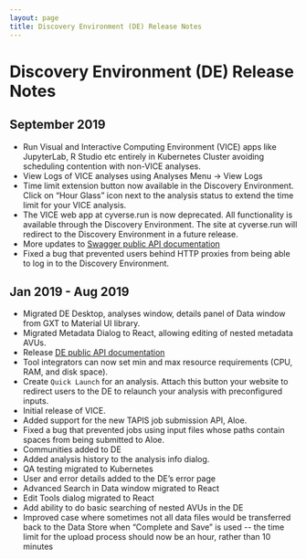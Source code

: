 ```yaml
---
layout: page
title: Discovery Environment (DE) Release Notes
---
```


# Discovery Environment (DE) Release Notes

## September 2019

* Run Visual and Interactive Computing Environment (VICE) apps like JupyterLab,
R Studio etc entirely in Kubernetes Cluster avoiding scheduling contention with non-VICE analyses.
* View Logs of VICE analyses using Analyses Menu -> View Logs
* Time limit extension button now available in the Discovery Environment.
Click on “Hour Glass” icon next to the analysis status to extend the time limit for your VICE analysis.
* The VICE web app at cyverse.run is now deprecated.
All functionality is available through the Discovery Environment.
The site at cyverse.run will redirect to the Discovery Environment in a future release.
* More updates to [Swagger public API documentation](https://de.cyverse.org/terrain/docs/index.html)
* Fixed a bug that prevented users behind HTTP proxies from being able to log in to the Discovery Environment.


## Jan 2019 - Aug 2019

* Migrated DE Desktop, analyses window, details panel of Data window from GXT to Material UI library.
* Migrated Metadata Dialog to React, allowing editing of nested metadata AVUs.
* Release [DE public API documentation](https://de.cyverse.org/terrain/docs/index.html)
* Tool integrators can now set min and max resource requirements (CPU, RAM, and disk space).
* Create `Quick Launch` for an analysis.
Attach this button your website to redirect users to the DE to relaunch your analysis with preconfigured inputs.
* Initial release of VICE.
* Added support for the new TAPIS job submission API, Aloe.
* Fixed a bug that prevented jobs using input files whose paths contain spaces from being submitted to Aloe.
* Communities added to DE
* Added analysis history to the analysis info dialog.
* QA testing migrated to Kubernetes
* User and error details added to the DE’s error page
* Advanced Search in Data window migrated to React
* Edit Tools dialog migrated to React
* Add ability to do basic searching of nested AVUs in the DE
* Improved case where sometimes not all data files would be transferred back to the Data Store when “Complete and Save” is used
-- the time limit for the upload process should now be an hour, rather than 10 minutes
